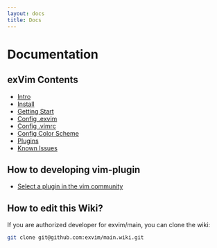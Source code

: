 ```yaml
---
layout: docs
title: Docs
---
```


# Documentation

## exVim Contents

- [Intro](intro)
- [Install](install)
- [Getting Start](getting-start)
- [Config .exvim](config-project)
- [Config .vimrc](config-vimrc)
- [Config Color Scheme](config-colorscheme)
- [Plugins](plugins)
- [Known Issues](known-issues)

## How to developing vim-plugin

- [Select a plugin in the vim community](select-your-plugin)

## How to edit this Wiki?

If you are authorized developer for exvim/main, you can clone the wiki:  

```bash
git clone git@github.com:exvim/main.wiki.git
```
